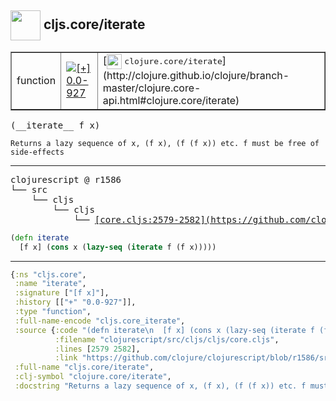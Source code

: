 ## <img width="48px" valign="middle" src="http://i.imgur.com/Hi20huC.png"> cljs.core/iterate

 <table border="1">
<tr>
<td>function</td>
<td><a href="https://github.com/cljsinfo/api-refs/tree/0.0-927"><img valign="middle" alt="[+] 0.0-927" src="https://img.shields.io/badge/+-0.0--927-lightgrey.svg"></a> </td>
<td>
[<img height="24px" valign="middle" src="http://i.imgur.com/1GjPKvB.png"> <samp>clojure.core/iterate</samp>](http://clojure.github.io/clojure/branch-master/clojure.core-api.html#clojure.core/iterate)
</td>
</tr>
</table>

 <samp>
(__iterate__ f x)<br>
</samp>

```
Returns a lazy sequence of x, (f x), (f (f x)) etc. f must be free of side-effects
```

---

 <pre>
clojurescript @ r1586
└── src
    └── cljs
        └── cljs
            └── <ins>[core.cljs:2579-2582](https://github.com/clojure/clojurescript/blob/r1586/src/cljs/cljs/core.cljs#L2579-L2582)</ins>
</pre>

```clj
(defn iterate
  [f x] (cons x (lazy-seq (iterate f (f x)))))
```


---

```clj
{:ns "cljs.core",
 :name "iterate",
 :signature ["[f x]"],
 :history [["+" "0.0-927"]],
 :type "function",
 :full-name-encode "cljs.core_iterate",
 :source {:code "(defn iterate\n  [f x] (cons x (lazy-seq (iterate f (f x)))))",
          :filename "clojurescript/src/cljs/cljs/core.cljs",
          :lines [2579 2582],
          :link "https://github.com/clojure/clojurescript/blob/r1586/src/cljs/cljs/core.cljs#L2579-L2582"},
 :full-name "cljs.core/iterate",
 :clj-symbol "clojure.core/iterate",
 :docstring "Returns a lazy sequence of x, (f x), (f (f x)) etc. f must be free of side-effects"}

```
